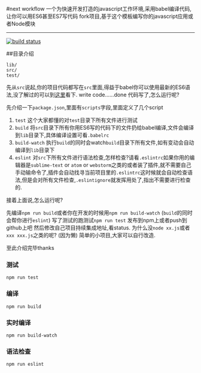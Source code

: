 #next workflow
一个为快速开发打造的javascript工作环境,采用babel编译代码,让你可以用ES6甚至ES7写代码
fork项目,基于这个模板编写你的javascript应用或者Node模块

***

[![build status][travis-image]][travis-url]

##目录介绍
```
lib/
src/
test/
```
先从`` src ``说起,你的项目代码都写在`` src ``里面,得益于babel你可以使用最新的ES6语法,没了解过的可以到[这里][1]看下.
write code......done
代码写了,怎么运行呢?

先介绍一下`` package.json ``,里面有``scripts``字段,里面定义了几个script

 1. `` test `` 这个大家都懂的对``test``目录下所有文件进行测试
 2. `` build `` 将``src``目录下所有你用ES6写的代码下的文件扔给babel编译,文件会编译到`` lib ``目录下,具体编译设置可看`` .babelrc ``
 3. `` build-watch `` 执行`` build ``的同时会watch`` build ``目录下所有文件,如有变动会自动编译到`` lib ``目录下
 4. `` eslint `` 对`` src ``下所有文件进行语法检查,怎样检查?请看`` .eslintrc ``如果你用的编辑器是`` sublime-text `` or ``atom`` or `` webstorm ``之类的或者装了插件,就不需要自己手动输命令了,插件会自动找寻当前项目里的`` .eslintrc ``这时候就会自动检查语法,但是会对所有文件检查,`` .eslintignore ``就发挥用处了,指出不需要进行检查的.

接着上面说,怎么运行呢?

先编译`` npm run build ``或者你在开发的时候用`` npm run build-watch ``
(`` build ``的同时会帮你进行`` eslint ``)
写了测试的跑测试`` npm run test ``
发布到npm上或者push到github上吧
然后修改自己项目持续集成地址,看status.
为什么没`` node xx.js ``或者`` xxx xxx.js ``之类的呢?
(因为懒)
简单的小项目,大家可以自行改造.

至此介绍完毕thanks


### 测试
``
npm run test
``

### 编译
``
npm run build
``

### 实时编译
``
npm run build-watch
``
### 语法检查
``
npm run eslint
``

[1]: https://github.com/lukehoban/es6features "这里"
[travis-image]:https://img.shields.io/travis/xiaokekeT/next-workflow/master.svg?style=flat-square
[travis-url]:https://travis-ci.org/xiaokekeT/next-workflow
